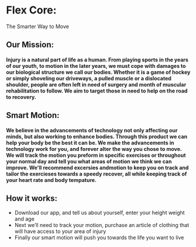 # Flex Core: 
 The Smarter Way to Move

## Our Mission:
#### 	Injury is a natural part of life as a human. From playing sports in the years of our youth, to motion in the later years, we must cope with damages to our biological structure we call our bodies.  Whether it is a game of hockey or simply shoveling our driveways, a pulled muscle or a dislocated shoulder, people are often left in need of surgery and month of muscular rehabilitation to follow. We aim to target those in need to help on the road to recovery.


## Smart Motion:
#### 	We believe in the advancements of technology not only affecting our minds, but also working to enhance bodies. Through this product we can help your body be the best it can be. We make the advancements in technology work for you, and forever alter the way you chose to move. We will track the motion you preform in specific exercises or throughout your normal day and tell you what areas of motion we think we can improve. We'll recommend excersies andmotion to keep you on track and tailor the exercieses towards a speedy recover, all while keeping track of your heart rate and body tempature.


## How it works:
* Download our app, and tell us about yourself, enter your height weight and age
* Next we’ll need to track your motion, purchase an article of clothing that will have access to your area of injury
* Finally our smart motion will push you towards the life you want to live